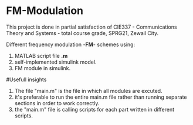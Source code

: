 # FM-Modulation

This project is done in partial satisfaction of CIE337 - Communications Theory and Systems - total course grade, SPRG21, Zewail City.


Different frequency modulation -__**FM**__- schemes using:
1. MATLAB script file __**.m**__
2. self-implemented simulink model.
3. FM module in simulink.

#Usefull insights
1. The file "main.m" is the file in which all modules are excuted.
2. it's preferable to run the entire main.m file rather than running separate sections in order to work correctly.
3. the "main.m" file is calling scripts for each part written in different scripts.

